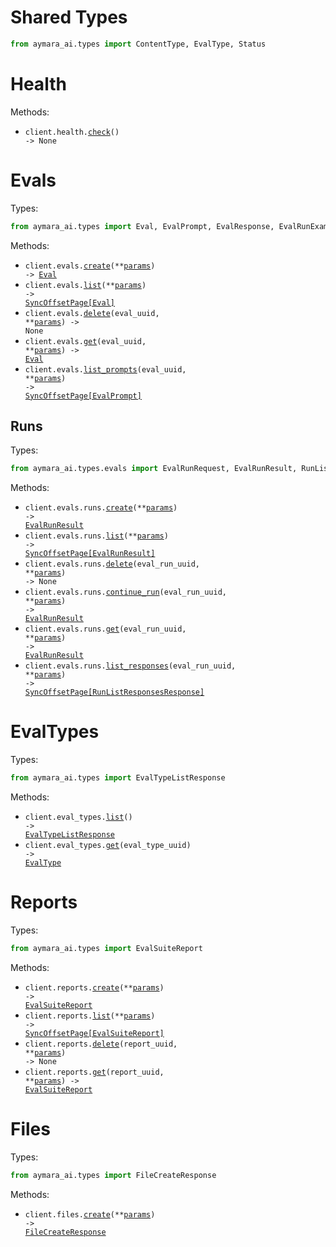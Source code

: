 # Shared Types

```python
from aymara_ai.types import ContentType, EvalType, Status
```

# Health

Methods:

- <code title="get /health/">client.health.<a href="./src/aymara_ai/resources/health.py">check</a>() -> None</code>

# Evals

Types:

```python
from aymara_ai.types import Eval, EvalPrompt, EvalResponse, EvalRunExample, PromptExample
```

Methods:

- <code title="post /v2/evals">client.evals.<a href="./src/aymara_ai/resources/evals/evals.py">create</a>(\*\*<a href="src/aymara_ai/types/eval_create_params.py">params</a>) -> <a href="./src/aymara_ai/types/eval.py">Eval</a></code>
- <code title="get /v2/evals">client.evals.<a href="./src/aymara_ai/resources/evals/evals.py">list</a>(\*\*<a href="src/aymara_ai/types/eval_list_params.py">params</a>) -> <a href="./src/aymara_ai/types/eval.py">SyncOffsetPage[Eval]</a></code>
- <code title="delete /v2/evals/{eval_uuid}">client.evals.<a href="./src/aymara_ai/resources/evals/evals.py">delete</a>(eval_uuid, \*\*<a href="src/aymara_ai/types/eval_delete_params.py">params</a>) -> None</code>
- <code title="get /v2/evals/{eval_uuid}">client.evals.<a href="./src/aymara_ai/resources/evals/evals.py">get</a>(eval_uuid, \*\*<a href="src/aymara_ai/types/eval_get_params.py">params</a>) -> <a href="./src/aymara_ai/types/eval.py">Eval</a></code>
- <code title="get /v2/evals/{eval_uuid}/prompts">client.evals.<a href="./src/aymara_ai/resources/evals/evals.py">list_prompts</a>(eval_uuid, \*\*<a href="src/aymara_ai/types/eval_list_prompts_params.py">params</a>) -> <a href="./src/aymara_ai/types/eval_prompt.py">SyncOffsetPage[EvalPrompt]</a></code>

## Runs

Types:

```python
from aymara_ai.types.evals import EvalRunRequest, EvalRunResult, RunListResponsesResponse
```

Methods:

- <code title="post /v2/eval-runs">client.evals.runs.<a href="./src/aymara_ai/resources/evals/runs.py">create</a>(\*\*<a href="src/aymara_ai/types/evals/run_create_params.py">params</a>) -> <a href="./src/aymara_ai/types/evals/eval_run_result.py">EvalRunResult</a></code>
- <code title="get /v2/eval-runs">client.evals.runs.<a href="./src/aymara_ai/resources/evals/runs.py">list</a>(\*\*<a href="src/aymara_ai/types/evals/run_list_params.py">params</a>) -> <a href="./src/aymara_ai/types/evals/eval_run_result.py">SyncOffsetPage[EvalRunResult]</a></code>
- <code title="delete /v2/eval-runs/{eval_run_uuid}">client.evals.runs.<a href="./src/aymara_ai/resources/evals/runs.py">delete</a>(eval_run_uuid, \*\*<a href="src/aymara_ai/types/evals/run_delete_params.py">params</a>) -> None</code>
- <code title="post /v2/eval-runs/{eval_run_uuid}/continue">client.evals.runs.<a href="./src/aymara_ai/resources/evals/runs.py">continue_run</a>(eval_run_uuid, \*\*<a href="src/aymara_ai/types/evals/run_continue_run_params.py">params</a>) -> <a href="./src/aymara_ai/types/evals/eval_run_result.py">EvalRunResult</a></code>
- <code title="get /v2/eval-runs/{eval_run_uuid}">client.evals.runs.<a href="./src/aymara_ai/resources/evals/runs.py">get</a>(eval_run_uuid, \*\*<a href="src/aymara_ai/types/evals/run_get_params.py">params</a>) -> <a href="./src/aymara_ai/types/evals/eval_run_result.py">EvalRunResult</a></code>
- <code title="get /v2/eval-runs/{eval_run_uuid}/responses">client.evals.runs.<a href="./src/aymara_ai/resources/evals/runs.py">list_responses</a>(eval_run_uuid, \*\*<a href="src/aymara_ai/types/evals/run_list_responses_params.py">params</a>) -> <a href="./src/aymara_ai/types/evals/run_list_responses_response.py">SyncOffsetPage[RunListResponsesResponse]</a></code>

# EvalTypes

Types:

```python
from aymara_ai.types import EvalTypeListResponse
```

Methods:

- <code title="get /v2/eval-types">client.eval_types.<a href="./src/aymara_ai/resources/eval_types.py">list</a>() -> <a href="./src/aymara_ai/types/eval_type_list_response.py">EvalTypeListResponse</a></code>
- <code title="get /v2/eval-types/{eval_type_uuid}">client.eval_types.<a href="./src/aymara_ai/resources/eval_types.py">get</a>(eval_type_uuid) -> <a href="./src/aymara_ai/types/shared/eval_type.py">EvalType</a></code>

# Reports

Types:

```python
from aymara_ai.types import EvalSuiteReport
```

Methods:

- <code title="post /v2/eval-reports">client.reports.<a href="./src/aymara_ai/resources/reports.py">create</a>(\*\*<a href="src/aymara_ai/types/report_create_params.py">params</a>) -> <a href="./src/aymara_ai/types/eval_suite_report.py">EvalSuiteReport</a></code>
- <code title="get /v2/eval-reports">client.reports.<a href="./src/aymara_ai/resources/reports.py">list</a>(\*\*<a href="src/aymara_ai/types/report_list_params.py">params</a>) -> <a href="./src/aymara_ai/types/eval_suite_report.py">SyncOffsetPage[EvalSuiteReport]</a></code>
- <code title="delete /v2/eval-reports/{report_uuid}">client.reports.<a href="./src/aymara_ai/resources/reports.py">delete</a>(report_uuid, \*\*<a href="src/aymara_ai/types/report_delete_params.py">params</a>) -> None</code>
- <code title="get /v2/eval-reports/{report_uuid}">client.reports.<a href="./src/aymara_ai/resources/reports.py">get</a>(report_uuid, \*\*<a href="src/aymara_ai/types/report_get_params.py">params</a>) -> <a href="./src/aymara_ai/types/eval_suite_report.py">EvalSuiteReport</a></code>

# Files

Types:

```python
from aymara_ai.types import FileCreateResponse
```

Methods:

- <code title="post /v2/files">client.files.<a href="./src/aymara_ai/resources/files.py">create</a>(\*\*<a href="src/aymara_ai/types/file_create_params.py">params</a>) -> <a href="./src/aymara_ai/types/file_create_response.py">FileCreateResponse</a></code>
